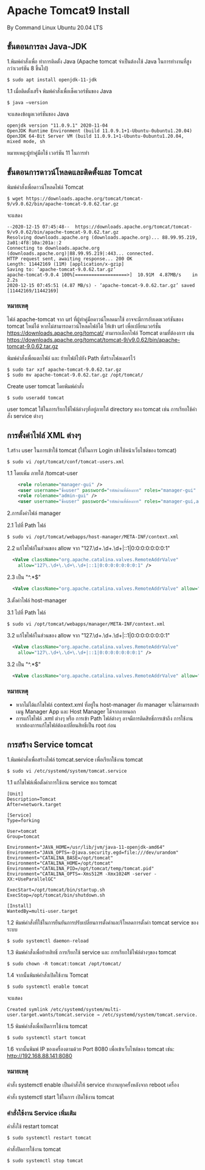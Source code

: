 # Apache Tomcat9 Install
By Command Linux Ubuntu 20.04 LTS


## ขั้นตอนการลง Java-JDK

1.พิมพ์คำสั่งเพื่อ ทำการติดตั้ง Java (Apache tomcat จำเป็นต้องใช้ Java ในการทำงานที่สูงกว่าเวอร์ชัน 8 ขึ้นไป)
~~~
$ sudo apt install openjdk-11-jdk
~~~
1.1 เมื่อติดตั้งเสร็จ พิมพ์คำสั่งเพื่อเช็คเวอร์ชันของ Java 
~~~
$ java –version
~~~
จะแสดงข้อมูลเวอร์ชันของ Java 
~~~
openjdk version "11.0.9.1" 2020-11-04
OpenJDK Runtime Environment (build 11.0.9.1+1-Ubuntu-0ubuntu1.20.04)
OpenJDK 64-Bit Server VM (build 11.0.9.1+1-Ubuntu-0ubuntu1.20.04, mixed mode, sh                                                                             
~~~
หมายเหตุ:ผู้ทำคู่มือใช้ เวอร์ชัน 11 ในการทำ

## ขั้นตอนการดาวน์โหลดและติดตั้งและ Tomcat

พิมพ์คำสั่งเพื่อดาวน์โหลดไฟล์ Tomcat
~~~
$ wget https://downloads.apache.org/tomcat/tomcat-9/v9.0.62/bin/apache-tomcat-9.0.62.tar.gz
~~~
จะแสดง
~~~
--2020-12-15 07:45:48--  https://downloads.apache.org/tomcat/tomcat-9/v9.0.62/bin/apache-tomcat-9.0.62.tar.gz
Resolving downloads.apache.org (downloads.apache.org)... 88.99.95.219, 2a01:4f8:10a:201a::2
Connecting to downloads.apache.org (downloads.apache.org)|88.99.95.219|:443... connected.
HTTP request sent, awaiting response... 200 OK
Length: 11442169 (11M) [application/x-gzip]
Saving to: ‘apache-tomcat-9.0.62.tar.gz’
apache-tomcat-9.0.4 100%[===================>]  10.91M  4.87MB/s    in 2.2s
2020-12-15 07:45:51 (4.87 MB/s) - ‘apache-tomcat-9.0.62.tar.gz’ saved [11442169/11442169]
~~~
### หมายเหตุ
ไฟล์ apache-tomcat จาก url ที่ผู้ทำคู่มือดาวน์โหลดมาใช้ อาจจะมีการอับเดตเวอร์ชันของ tomcat ใหม่ได้
หากไม่สามารถดาวน์โหลดไฟล์ได้ ให้เข้า url เพื่อเปลี่ยนเวอร์ชั่น
https://downloads.apache.org/tomcat/ สามารถเลือกไฟล์ Tomcat ตามที่ต้องการ
เช่น https://downloads.apache.org/tomcat/tomcat-9/v9.0.62/bin/apache-tomcat-9.0.62.tar.gz

พิมพ์คำสั่งเพื่อแตกไฟล์ และ ย้ายไฟล์ไปยัง Path ที่สร้างโฟลเดอร์ไว้
~~~
$ sudo tar xzf apache-tomcat-9.0.62.tar.gz
$ sudo mv apache-tomcat-9.0.62.tar.gz /opt/tomcat/
~~~
Create user tomcat โดยพิมพ์คำสั่ง
~~~
$ sudo useradd tomcat
~~~
user tomcat ใช้ในการเรียกใช้ไฟล์ต่างๆที่อยู่ภายใต้ directory ของ tomcat เช่น การเรียกใช้คำสั่ง service ต่างๆ

## การตั้งค่าไฟล์ XML ต่างๆ

1.สร้าง user ในการเข้าใช้ tomcat (ใช้ในการ Login เข้าใช้หน้าเว็บไซต์ของ tomcat)
~~~
$ sudo vi /opt/tomcat/conf/tomcat-users.xml
~~~
1.1 โดยเพิ่ม ภายใต้ /tomcat-user
~~~xml
    <role rolename="manager-gui" />
    <user username="ชื่อuser" password="รหัสผ่านที่ต้องการ" roles="manager-gui" />
    <role rolename="admin-gui" />
    <user username="ชื่อuser" password="รหัสผ่านที่ต้องการ" roles="manager-gui,admin-gui" />
~~~

2.การตั้งค่าไฟล์ manager

2.1 ไปที่ Path ไฟล์
~~~
$ sudo vi /opt/tomcat/webapps/host-manager/META-INF/context.xml
~~~
2.2 แก้ไขไฟล์ในส่วนของ allow จาก "127\.\d+\.\d+\.\d+|::1|0:0:0:0:0:0:0:1"
~~~xml
  <Valve className="org.apache.catalina.valves.RemoteAddrValve"
    allow="127\.\d+\.\d+\.\d+|::1|0:0:0:0:0:0:0:1" />
~~~

2.3 เป็น "^.*$"

~~~xml
  <Valve className="org.apache.catalina.valves.RemoteAddrValve" allow="^.*$" />
~~~

3.ตั้งค่าไฟล์ host-manager

3.1 ไปที่ Path ไฟล์
~~~
$ sudo vi /opt/tomcat/webapps/manager/META-INF/context.xml
~~~

3.2 แก้ไขไฟล์ในส่วนของ allow จาก "127\.\d+\.\d+\.\d+|::1|0:0:0:0:0:0:0:1"

~~~xml
  <Valve className="org.apache.catalina.valves.RemoteAddrValve"
    allow="127\.\d+\.\d+\.\d+|::1|0:0:0:0:0:0:0:1" />
~~~

3.2 เป็น "^.*$"

~~~xml
  <Valve className="org.apache.catalina.valves.RemoteAddrValve" allow="^.*$" />
~~~

### หมายเหตุ
- หากไม่ได้แก้ไขไฟล์ context.xml ที่อยู่ใน host-manager กับ manager
จะไม่สามารถเข้าเมนู Manager App และ Host Manager ได้จากภายนอก
- การแก้ไขไฟล์ .xml ต่างๆ หรือ การเข้า Path ไฟล์ต่างๆ อาจมีการติดสิทธิ์การเข้าถึง
การใช้งาน หากต้องการแก้ไขไฟล์ต้องเปลี่ยนสิทธิ์เป็น root ก่อน

## การสร้าง Service tomcat

1.พิมพ์คำสั่งเพื่อสร้างไฟล์ tomcat.service เพื่อเรียกใช้งาน tomcat
~~~
$ sudo vi /etc/systemd/system/tomcat.service
~~~
1.1 แก้ไขไฟล์เพื่อตั้งค่าการใช้งาน service ของ tomcat
~~~
[Unit]
Description=Tomcat
After=network.target

[Service]
Type=forking

User=tomcat
Group=tomcat

Environment="JAVA_HOME=/usr/lib/jvm/java-11-openjdk-amd64"
Environment="JAVA_OPTS=-Djava.security.egd=file:///dev/urandom"
Environment="CATALINA_BASE=/opt/tomcat"
Environment="CATALINA_HOME=/opt/tomcat"
Environment="CATALINA_PID=/opt/tomcat/temp/tomcat.pid"
Environment="CATALINA_OPTS=-Xms512M -Xmx1024M -server -XX:+UseParallelGC"

ExecStart=/opt/tomcat/bin/startup.sh
ExecStop=/opt/tomcat/bin/shutdown.sh

[Install]
WantedBy=multi-user.target
~~~
1.2 พิมพ์คำสั่งที่ใช้ในการยืนยันการปรับเปลี่ยนการตั้งค่าและรีโหลดการตั้งค่า tomcat service ของระบบ
~~~
$ sudo systemctl daemon-reload
~~~
1.3 พิมพ์คำสั่งเพื่อย้ายสิทธิ์ การเรียกใช้ service และ การเรียกใช้ไฟล์ต่างๆของ tomcat
~~~
$ sudo chown -R tomcat:tomcat /opt/tomcat/
~~~
1.4 จากนั้นพิมพ์คำสั่งเปิดใช้งาน Tomcat
~~~
$ sudo systemctl enable tomcat
~~~
จะแสดง
~~~
Created symlink /etc/systemd/system/multi-user.target.wants/tomcat.service → /etc/systemd/system/tomcat.service.
~~~
1.5 พิมพ์คำสั่งเพื่อเปิดการใช้งาน tomcat
~~~
$ sudo systemctl start tomcat
~~~
1.6 จากนั้นพิมพ์ IP ของเครื่องตามด้วย Port 8080 เพื่อเข้าเว็บไซต์ของ tomcat
เช่น: http://192.168.88.141:8080

### หมายเหตุ

คำสั่ง systemctl enable เป็นคำสั่งให้ service ทำงานทุกครั้งหลังจาก reboot เครื่อง

คำสั่ง systemctl start ใช้ในการ เปิดใช้งาน tomcat

### คำสั่งใช้งาน Service เพิ่มเติม

คำสั่งใช้ restart tomcat
~~~
$ sudo systemctl restart tomcat
~~~
คำสั่งปิดการใช้งาน tomcat
~~~
$ sudo systemctl stop tomcat
~~~
